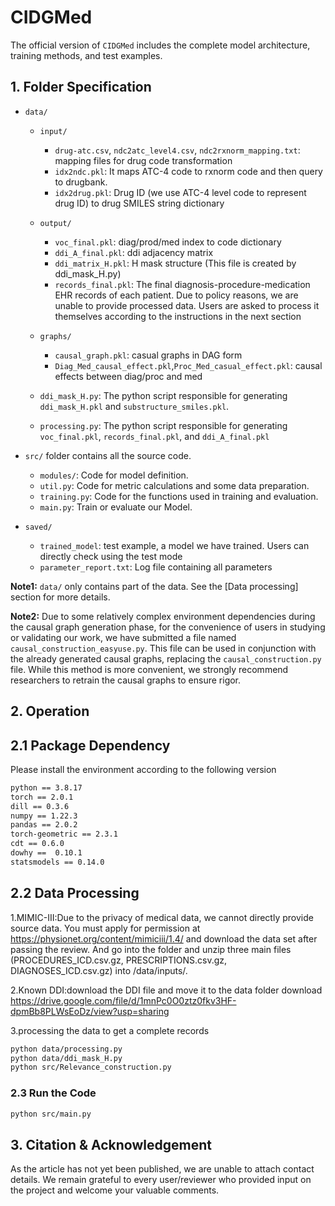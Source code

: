 # CIDGMed

The official version of `CIDGMed` includes the complete model architecture, training methods, and test examples.

## 1. Folder Specification


- `data/`
  - `input/` 
    - `drug-atc.csv`, `ndc2atc_level4.csv`, `ndc2rxnorm_mapping.txt`: mapping files for drug code transformation
    - `idx2ndc.pkl`: It maps ATC-4 code to rxnorm code and then query to drugbank.
    - `idx2drug.pkl`: Drug ID (we use ATC-4 level code to represent drug ID) to drug SMILES string dictionary
      
  - `output/`
    - `voc_final.pkl`: diag/prod/med index to code dictionary
    - `ddi_A_final.pkl`: ddi adjacency matrix
    - `ddi_matrix_H.pkl`: H mask structure (This file is created by ddi_mask_H.py)
    - `records_final.pkl`: The final diagnosis-procedure-medication EHR records of each patient. Due to policy reasons, we are unable to provide processed data. Users are asked to process it themselves according to the instructions in the next section
      
  - `graphs/`
    - `causal_graph.pkl`: casual graphs in DAG form
    - `Diag_Med_causal_effect.pkl`,`Proc_Med_casual_effect.pkl`: causal effects between diag/proc and med
    
  - `ddi_mask_H.py`: The python script responsible for generating `ddi_mask_H.pkl` and `substructure_smiles.pkl`.
  - `processing.py`: The python script responsible for generating `voc_final.pkl`, `records_final.pkl`, and `ddi_A_final.pkl`   

- `src/` folder contains all the source code.
  - `modules/`: Code for model definition.
  - `util.py`: Code for metric calculations and some data preparation.
  - `training.py`: Code for the functions used in training and evaluation.
  - `main.py`: Train or evaluate our Model.
 
- `saved/` 
  - `trained_model`:  test example, a model we have trained. Users can directly check using the test mode
  - `parameter_report.txt`: Log file containing all parameters
  
**Note1:** `data/` only contains part of the data. See the [Data processing] section for more details.

**Note2:** Due to some relatively complex environment dependencies during the causal graph generation phase, for the convenience of users in studying or validating our work, we have submitted a file named `causal_construction_easyuse.py`. This file can be used in conjunction with the already generated causal graphs, replacing the `causal_construction.py` file. While this method is more convenient, we strongly recommend researchers to retrain the causal graphs to ensure rigor.

## 2. Operation

## 2.1 Package Dependency

Please install the environment according to the following version

```bash
python == 3.8.17
torch == 2.0.1
dill == 0.3.6
numpy == 1.22.3
pandas == 2.0.2 
torch-geometric == 2.3.1
cdt == 0.6.0
dowhy ==  0.10.1
statsmodels == 0.14.0
```
## 2.2 Data Processing

1.MIMIC-III:Due to the privacy of medical data, we cannot directly provide source data. You must apply for permission at https://physionet.org/content/mimiciii/1.4/ and download the data set after passing the review. And go into the folder and unzip three main files (PROCEDURES_ICD.csv.gz, PRESCRIPTIONS.csv.gz, DIAGNOSES_ICD.csv.gz) into /data/inputs/.


2.Known DDI:download the DDI file and move it to the data folder download https://drive.google.com/file/d/1mnPc0O0ztz0fkv3HF-dpmBb8PLWsEoDz/view?usp=sharing

3.processing the data to get a complete records

```bash
python data/processing.py
python data/ddi_mask_H.py
python src/Relevance_construction.py
```

### 2.3 Run the Code

```bash
python src/main.py
```

## 3. Citation & Acknowledgement

As the article has not yet been published, we are unable to attach contact details. We remain grateful to every user/reviewer who provided input on the project and welcome your valuable comments.

